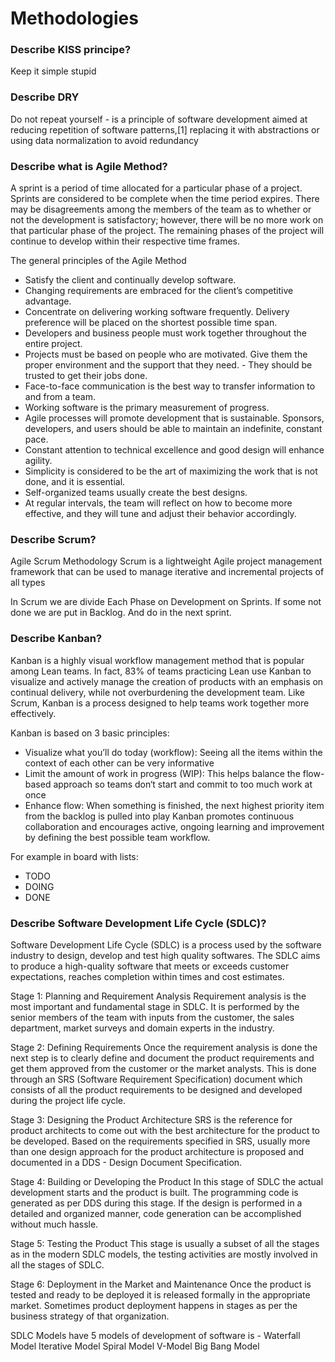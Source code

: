 # Methodologies

### Describe KISS principe?
Keep it simple stupid

### Describe DRY
Do not repeat yourself - is a principle of software development aimed at reducing repetition of software patterns,[1] replacing it with abstractions or using data normalization to avoid redundancy

### Describe what is Agile Method?
A sprint is a period of time allocated for a particular phase of a project. Sprints are considered to be complete when the time period expires. There may be disagreements among the members of the team as to whether or not the development is satisfactory; however, there will be no more work on that particular phase of the project. The remaining phases of the project will continue to develop within their respective time frames.

The general principles of the Agile Method
- Satisfy the client and continually develop software.
- Changing requirements are embraced for the client’s competitive advantage.
- Concentrate on delivering working software frequently. Delivery preference will be placed on the shortest possible time span.
- Developers and business people must work together throughout the entire project.
- Projects must be based on people who are motivated. Give them the proper environment and the support that they need. - They should be trusted to get their jobs done.
- Face-to-face communication is the best way to transfer information to and from a team.
- Working software is the primary measurement of progress.
- Agile processes will promote development that is sustainable. Sponsors, developers, and users should be able to maintain an indefinite, constant pace.
- Constant attention to technical excellence and good design will enhance agility.
- Simplicity is considered to be the art of maximizing the work that is not done, and it is essential.
- Self-organized teams usually create the best designs.
- At regular intervals, the team will reflect on how to become more effective, and they will tune and adjust their behavior accordingly.

### Describe Scrum?
Agile Scrum Methodology
Scrum is a lightweight Agile project management framework that can be used to manage iterative and incremental projects of all types

In Scrum we are divide Each Phase on Development on Sprints.
If some not done we are put in Backlog.
And do in the next sprint.

### Describe Kanban?
Kanban is a highly visual workflow management method that is popular among Lean teams. In fact, 83% of teams practicing Lean use Kanban to visualize and actively manage the creation of products with an emphasis on continual delivery, while not overburdening the development team. Like Scrum, Kanban is a process designed to help teams work together more effectively.

Kanban is based on 3 basic principles:

- Visualize what you’ll do today (workflow): Seeing all the items within the context of each other can be very informative
- Limit the amount of work in progress (WIP): This helps balance the flow-based approach so teams don‘t start and commit to too much work at once
- Enhance flow: When something is finished, the next highest priority item from the backlog is pulled into play
Kanban promotes continuous collaboration and encourages active, ongoing learning and improvement by defining the best possible team workflow.

For example in board with lists:
- TODO
- DOING
- DONE

### Describe Software Development Life Cycle (SDLC)?

Software Development Life Cycle (SDLC) is a process used by the software industry to design, develop and test high quality softwares. The SDLC aims to produce a high-quality software that meets or exceeds customer expectations, reaches completion within times and cost estimates.

Stage 1: Planning and Requirement Analysis
Requirement analysis is the most important and fundamental stage in SDLC. It is performed by the senior members of the team with inputs from the customer, the sales department, market surveys and domain experts in the industry. 

Stage 2: Defining Requirements
Once the requirement analysis is done the next step is to clearly define and document the product requirements and get them approved from the customer or the market analysts. This is done through an SRS (Software Requirement Specification) document which consists of all the product requirements to be designed and developed during the project life cycle.

Stage 3: Designing the Product Architecture
SRS is the reference for product architects to come out with the best architecture for the product to be developed. Based on the requirements specified in SRS, usually more than one design approach for the product architecture is proposed and documented in a DDS - Design Document Specification.

Stage 4: Building or Developing the Product
In this stage of SDLC the actual development starts and the product is built. The programming code is generated as per DDS during this stage. If the design is performed in a detailed and organized manner, code generation can be accomplished without much hassle.

Stage 5: Testing the Product
This stage is usually a subset of all the stages as in the modern SDLC models, the testing activities are mostly involved in all the stages of SDLC. 

Stage 6: Deployment in the Market and Maintenance
Once the product is tested and ready to be deployed it is released formally in the appropriate market. Sometimes product deployment happens in stages as per the business strategy of that organization. 

SDLC Models have 5 models of development of software is -
Waterfall Model
Iterative Model
Spiral Model
V-Model
Big Bang Model